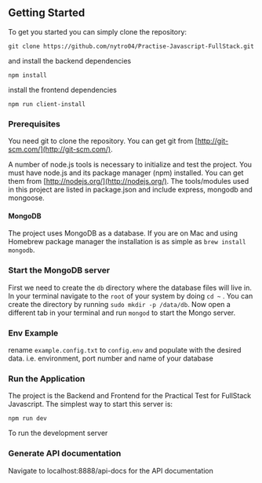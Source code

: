 ## Getting Started

To get you started you can simply clone the repository:

```
git clone https://github.com/nytro04/Practise-Javascript-FullStack.git
```

and install the backend dependencies

```
npm install
```

install the frontend dependencies

```
npm run client-install
```

### Prerequisites

You need git to clone the repository. You can get git from
[http://git-scm.com/](http://git-scm.com/).

A number of node.js tools is necessary to initialize and test the project. You must have node.js and its package manager (npm) installed. You can get them from [http://nodejs.org/](http://nodejs.org/). The tools/modules used in this project are listed in package.json and include express, mongodb and mongoose.

#### MongoDB

The project uses MongoDB as a database. If you are on Mac and using Homebrew package manager the installation is as simple as `brew install mongodb`.

### Start the MongoDB server

First we need to create the `db` directory where the database files will live in. In your terminal navigate to the `root` of your system by doing `cd ~` . You can create the directory by running `sudo mkdir -p /data/db`. Now open a different tab in your terminal and run `mongod` to start the Mongo server.

### Env Example

rename `example.config.txt` to `config.env` and populate with the desired data. i.e. environment, port number and name of your database

### Run the Application

The project is the Backend and Frontend for the Practical Test for FullStack Javascript. The simplest way to start this server is:

    npm run dev

To run the development server

### Generate API documentation

Navigate to localhost:8888/api-docs for the API documentation
